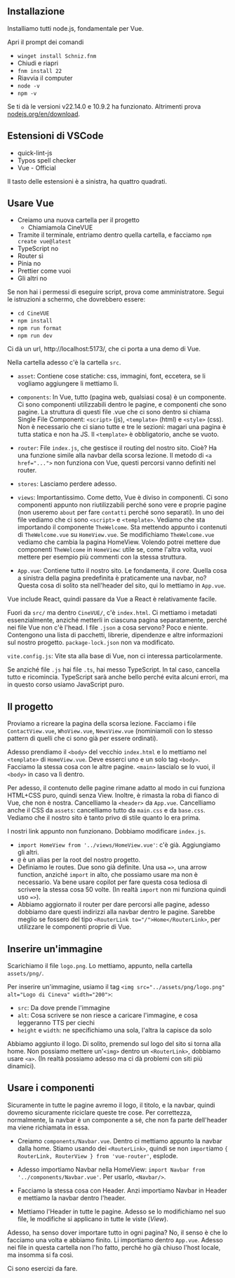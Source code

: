 ## Installazione

Installiamo tutti node.js, fondamentale per Vue.

Apri il prompt dei comandi
* `winget install Schniz.fnm`
* Chiudi e riapri
* `fnm install 22`
* Riavvia il computer
* `node -v`
* `npm -v`

Se ti dà le versioni v22.14.0 e 10.9.2 ha funzionato. Altrimenti prova [nodejs.org/en/download](https://nodejs.org/en/download).

## Estensioni di VSCode

* quick-lint-js
* Typos spell checker
* Vue - Official

Il tasto delle estensioni è a sinistra, ha quattro quadrati.

## Usare Vue

* Creiamo una nuova cartella per il progetto
    * Chiamiamola CineVUE
* Tramite il terminale, entriamo dentro quella cartella, e facciamo `npm create vue@latest`
* TypeScript no
* Router sì
* Pinia no
* Prettier come vuoi
* Gli altri no

Se non hai i permessi di eseguire script, prova come amministratore. Segui le istruzioni a schermo, che dovrebbero essere:

* `cd CineVUE`
* `npm install`
* `npm run format`
* `npm run dev`

Ci dà un url, http://localhost:5173/, che ci porta a una demo di Vue.

Nella cartella adesso c'è la cartella `src`.

* `asset`: Contiene cose statiche: css, immagini, font, eccetera, se li vogliamo aggiungere li mettiamo lì.

* `components`: In Vue, tutto (pagina web, qualsiasi cosa) è un componente. Ci sono componenti utilizzabili dentro le pagine, e componenti che sono pagine. La struttura di questi file .vue che ci sono dentro si chiama Single File Component: `<script>` (js), `<template>` (html) e `<style>` (css). Non è necessario che ci siano tutte e tre le sezioni: magari una pagina è tutta statica e non ha JS. Il `<template>` è obbligatorio, anche se vuoto.

* `router`: File `index.js`, che gestisce il routing del nostro sito. Cioè? Ha una funzione simile alla navbar della scorsa lezione. Il metodo di `<a href="...">` non funziona con Vue, questi percorsi vanno definiti nel router.

* `stores`: Lasciamo perdere adesso.

* `views`: Importantissimo. Come detto, Vue è diviso in componenti. Ci sono componenti appunto non riutilizzabili perché sono vere e proprie pagine (non useremo `about` per fare `contatti` perché sono separati). In uno dei file vediamo che ci sono `<script>` e `<template>`. Vediamo che sta importando il componente `TheWelcome`. Sta mettendo appunto i contenuti di `TheWelcome.vue` su `HomeView.vue`. Se modifichiamo `TheWelcome.vue` vediamo che cambia la pagina HomeView. Volendo potrei mettere due componenti `TheWelcome` in `HomeView`: utile se, come l'altra volta, vuoi mettere per esempio più commenti con la stessa struttura.

* `App.vue`: Contiene tutto il nostro sito. Le fondamenta, il *core*. Quella cosa a sinistra della pagina predefinita è praticamente una navbar, no? Questa cosa di solito sta nell'header del sito, qui lo mettiamo in `App.vue`.

Vue include React, quindi passare da Vue a React è relativamente facile.

Fuori da `src/` ma dentro `CineVUE/`, c'è `index.html`. Ci mettiamo i metadati essenzialmente, anziché metterli in ciascuna pagina separatamente, perché nei file Vue non c'è l'head.
I file `.json` a cosa servono? Poco e niente. Contengono una lista di pacchetti, librerie, dipendenze e altre informazioni sul nostro progetto. `package-lock.json` non va modificato.

`vite.config.js`: Vite sta alla base di Vue, non ci interessa particolarmente.

Se anziché file `.js` hai file `.ts`, hai messo TypeScript. In tal caso, cancella tutto e ricomincia. TypeScript sarà anche bello perché evita alcuni errori, ma in questo corso usiamo JavaScript puro.

## Il progetto

Proviamo a ricreare la pagina della scorsa lezione. Facciamo i file `ContactView.vue`, `WhoView.vue`, `NewsView.vue` (nominiamoli con lo stesso pattern di quelli che ci sono già per essere ordinati).

Adesso prendiamo il `<body>` del vecchio `index.html` e lo mettiamo nel `<template>` di `HomeView.vue`. Deve esserci uno e un solo tag `<body>`. Facciamo la stessa cosa con le altre pagine. `<main>` lascialo se lo vuoi, il `<body>` in caso va lì dentro.

Per adesso, il contenuto delle pagine rimane adatto al modo in cui funziona HTML+CSS puro, quindi senza View. Inoltre, è rimasta la roba di fianco di Vue, che non è nostra. Cancelliamo la `<header>` da `App.vue`. Cancelliamo anche il CSS da `assets`: cancelliamo tutto da `main.css` e da `base.css`. Vediamo che il nostro sito è tanto privo di stile quanto lo era prima.

I nostri link appunto non funzionano. Dobbiamo modificare `index.js`.
* `import HomeView from '../views/HomeView.vue'`: c'è già. Aggiungiamo gli altri.
* `@` è un alias per la root del nostro progetto.
* Definiamo le routes. Due sono già definite. Una usa `=>`, una arrow function, anziché `import` in alto, che possiamo usare ma non è necessario. Va bene usare copilot per fare questa cosa tediosa di scrivere la stessa cosa 50 volte. (In realtà `import` non mi funziona quindi uso `=>`).
* Abbiamo aggiornato il router per dare percorsi alle pagine, adesso dobbiamo dare questi indirizzi alla navbar dentro le pagine. Sarebbe meglio se fossero del tipo `<RouterLink to="/">Home</RouterLink>`, per utilizzare le componenti proprie di Vue.

## Inserire un'immagine

Scarichiamo il file `logo.png`. Lo mettiamo, appunto, nella cartella `assets/png/`.

Per inserire un'immagine, usiamo il tag `<img src="../assets/png/logo.png" alt="Logo di Cineva" width="200">`:
* `src`: Da dove prende l'immagine
* `alt`: Cosa scrivere se non riesce a caricare l'immagine, e cosa leggeranno TTS per ciechi
* `height` e `width`: ne specifichiamo una sola, l'altra la capisce da solo

Abbiamo aggiunto il logo. Di solito, premendo sul logo del sito si torna alla home. Non possiamo mettere un'`<img>` dentro un `<RouterLink>`, dobbiamo usare `<a>`. (In realtà possiamo adesso ma ci dà problemi con siti più dinamici).

## Usare i componenti

Sicuramente in tutte le pagine avremo il logo, il titolo, e la navbar, quindi dovremo sicuramente riciclare queste tre cose. Per correttezza, normalmente, la navbar è un componente a sé, che non fa parte dell'header ma viene richiamata in essa.

* Creiamo `components/Navbar.vue`. Dentro ci mettiamo appunto la navbar dalla home. Stiamo usando dei `<RouterLink>`, quindi se non `import`iamo `{ RouterLink, RouterView } from 'vue-router'`, esplode.

* Adesso importiamo Navbar nella HomeView: `import Navbar from '../components/Navbar.vue'`. Per usarlo, `<Navbar/>`.

* Facciamo la stessa cosa con Header. Anzi importiamo Navbar in Header e mettiamo la navbar dentro l'header.

* Mettiamo l'Header in tutte le pagine. Adesso se lo modifichiamo nel suo file, le modifiche si applicano in tutte le viste (*View*).

Adesso, ha senso dover importare tutto in ogni pagina? No, il senso è che lo facciamo una volta e abbiamo finito. Li importiamo dentro `App.vue`. Adesso nei file in questa cartella non l'ho fatto, perché ho già chiuso l'host locale, ma insomma si fa così.

Ci sono esercizi da fare.